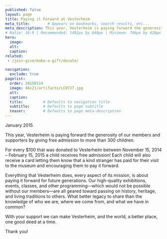 ```yaml
---
published: false
layout: page
title: Paying it Forward at Vesterheim 
meta_title:        # Appears on bookmarks, search results, etc...
meta_description: This year, Vesterheim is paying forward the generosity of our members and supporters by giving free admission to more than 300 children. For every $100 donated to Vesterheim between November 15, 2014 – February 15, 2015 a child will receive free admission!
# Ratio: 16:9 | Recommended: 1492px by 840px | Minimum: 746px by 420px
hero:
  image:
  alt:
  caption:
related:
 - /join-give/make-a-gift/donate/

navigation:
  exclude: true  
pagelist:
  order: 20150114
  image: 46x21/artifacts/LC0727.jpg
  alt: 
  caption:
  title:         # Defaults to navigation title
  subtitle:      # Defaults to page subtitle
  teaser:        # Defaults to page meta-description
---
```

January 2015

This year, Vesterheim is paying forward the generosity of our members and supporters by giving free admission to more than 300 children.
 
For every $100 that was donated to Vesterheim between November 15, 2014 – February 15, 2015 a child receives free admission! Each child will also receive a card letting them know that a kind stranger has paid for their visit to the museum and encouraging them to pay it forward.
 
Everything that Vesterheim does, every aspect of its mission, is about paying it forward for future generations. Our high-quality exhibitions, events, classes, and other programming—which would not be possible without our members—are all geared toward passing on history, heritage, and living traditions to others. What better legacy to share than the knowledge of who we are, where we come from, and what we have in common?
 
With your support we can make Vesterheim, and the world, a better place, one good deed at a time.
 
Thank you!